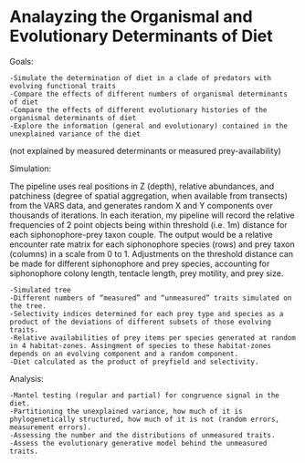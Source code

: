 # Analayzing the Organismal and Evolutionary Determinants of Diet

Goals:

	-Simulate the determination of diet in a clade of predators with evolving functional traits
	-Compare the effects of different numbers of organismal determinants of diet
	-Compare the effects of different evolutionary histories of the organismal determinants of diet
	-Explore the information (general and evolutionary) contained in the unexplained variance of the diet 
  (not explained by measured determinants or measured prey-availability)

Simulation:

The pipeline uses real positions in Z (depth), relative abundances, and patchiness (degree of spatial aggregation, when available from transects) from the VARS data, and generates random X and Y components over thousands of iterations. In each iteration, my pipeline will record the relative frequencies of 2 point objects being within threshold (i.e. 1m) distance for each siphonophore-prey taxon couple. The output would be a relative encounter rate matrix for each siphonophore species (rows) and prey taxon (columns) in a scale from 0 to 1. Adjustments on the threshold distance can be made for different siphonophore and prey species, accounting for siphonophore colony length, tentacle length, prey motility, and prey size.

	-Simulated tree
	-Different numbers of “measured” and “unmeasured” traits simulated on the tree.
	-Selectivity indices determined for each prey type and species as a product of the deviations of different subsets of those evolving traits. 
	-Relative availabilities of prey items per species generated at random in 4 habitat-zones. Assingment of species to these habitat-zones depends on an evolving component and a random component.
	-Diet calculated as the product of preyfield and selectivity.

Analysis:

	-Mantel testing (regular and partial) for congruence signal in the diet.
	-Partitioning the unexplained variance, how much of it is phylogenetically structured, how much of it is not (random errors, measurement errors).
	-Assessing the number and the distributions of unmeasured traits.
	-Assess the evolutionary generative model behind the unmeasured traits.
